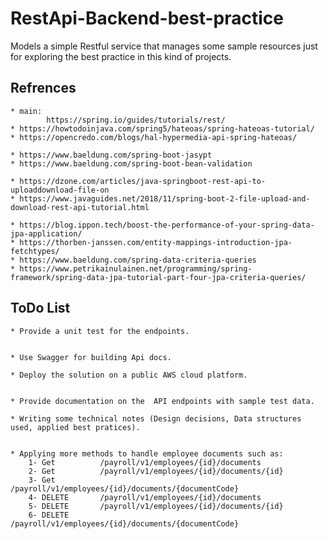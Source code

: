 # RestApi-Backend-best-practice
Models a simple Restful service that manages some sample resources just for exploring the best practice in this kind of projects.

## Refrences
    * main: 
            https://spring.io/guides/tutorials/rest/
    * https://howtodoinjava.com/spring5/hateoas/spring-hateoas-tutorial/
    * https://opencredo.com/blogs/hal-hypermedia-api-spring-hateoas/    
    
    * https://www.baeldung.com/spring-boot-jasypt
    * https://www.baeldung.com/spring-boot-bean-validation
    
    * https://dzone.com/articles/java-springboot-rest-api-to-uploaddownload-file-on
    * https://www.javaguides.net/2018/11/spring-boot-2-file-upload-and-download-rest-api-tutorial.html
    
    * https://blog.ippon.tech/boost-the-performance-of-your-spring-data-jpa-application/ 
    * https://thorben-janssen.com/entity-mappings-introduction-jpa-fetchtypes/
    * https://www.baeldung.com/spring-data-criteria-queries
    * https://www.petrikainulainen.net/programming/spring-framework/spring-data-jpa-tutorial-part-four-jpa-criteria-queries/
    


 ## ToDo List
    
    * Provide a unit test for the endpoints.


    * Use Swagger for building Api docs.

    * Deploy the solution on a public AWS cloud platform.

   
    * Provide documentation on the  API endpoints with sample test data.
    
    * Writing some technical notes (Design decisions, Data structures used, applied best pratices).


    * Applying more methods to handle employee documents such as:
        1- Get          /payroll/v1/employees/{id}/documents
        2- Get          /payroll/v1/employees/{id}/documents/{id}
        3- Get          /payroll/v1/employees/{id}/documents/{documentCode}
        4- DELETE       /payroll/v1/employees/{id}/documents
        5- DELETE       /payroll/v1/employees/{id}/documents/{id}
        6- DELETE       /payroll/v1/employees/{id}/documents/{documentCode}


    
    

